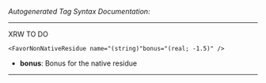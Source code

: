 _Autogenerated Tag Syntax Documentation:_

---
XRW TO DO

```
<FavorNonNativeResidue name="(string)"bonus="(real; -1.5)" />
```

-   **bonus**: Bonus for the native residue

---
